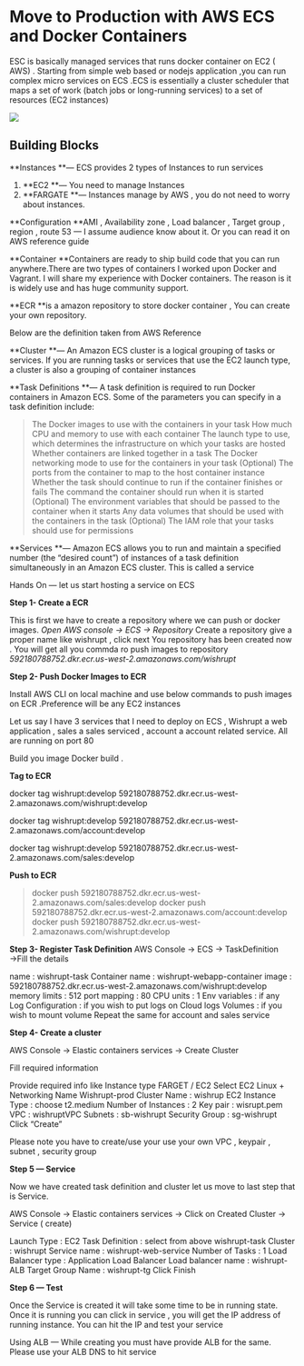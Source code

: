 
# Move to Production with AWS ECS and Docker Containers

ESC is basically managed services that runs docker container on EC2 ( AWS) . Starting from simple web based or nodejs application ,you can run complex micro services on ECS .ECS is essentially a cluster scheduler that maps a set of work (batch jobs or long-running services) to a set of resources (EC2 instances)

![](https://cdn-images-1.medium.com/max/2732/1*jQjwTucibIX91zgagBhXcw.png)

## Building Blocks

**Instances **— ECS provides 2 types of Instances to run services
1. **EC2 **— You need to manage Instances 
2. **FARGATE **— Instances manage by AWS , you do not need to worry about instances.

**Configuration **AMI , Availability zone , Load balancer , Target group , region , route 53 — I assume audience know about it. Or you can read it on AWS reference guide

**Container **Containers are ready to ship build code that you can run anywhere.There are two types of containers I worked upon Docker and Vagrant. I will share my experience with Docker containers. The reason is it is widely use and has huge community support.

**ECR **is a amazon repository to store docker container , You can create your own repository.

Below are the definition taken from AWS Reference

**Cluster **— An Amazon ECS cluster is a logical grouping of tasks or services. If you are running tasks or services that use the EC2 launch type, a cluster is also a grouping of container instances

**Task Definitions **— A task definition is required to run Docker containers in Amazon ECS. Some of the parameters you can specify in a task definition include:
> The Docker images to use with the containers in your task
How much CPU and memory to use with each container
The launch type to use, which determines the infrastructure on which your tasks are hosted
Whether containers are linked together in a task
The Docker networking mode to use for the containers in your task
(Optional) The ports from the container to map to the host container instance
Whether the task should continue to run if the container finishes or fails
The command the container should run when it is started
(Optional) The environment variables that should be passed to the container when it starts
Any data volumes that should be used with the containers in the task
(Optional) The IAM role that your tasks should use for permissions

**Services **— Amazon ECS allows you to run and maintain a specified number (the “desired count”) of instances of a task definition simultaneously in an Amazon ECS cluster. This is called a service

Hands On — let us start hosting a service on ECS

**Step 1- Create a ECR**

This is first we have to create a repository where we can push or docker images.
*Open AWS console → ECS → Repository*
Create a repository give a proper name like wishrupt , click next
You repository has been created now . You will get all you commda ro push images to repository
*592180788752.dkr.ecr.us-west-2.amazonaws.com/wishrupt*

**Step 2- Push Docker Images to ECR**

Install AWS CLI on local machine and use below commands to push images on ECR .Preference will be any EC2 instances

Let us say I have 3 services that I need to deploy on ECS , Wishrupt a web application , sales a sales serviced , account a account related service. All are running on port 80

Build you image Docker build .

**Tag to ECR**

docker tag wishrupt:develop 592180788752.dkr.ecr.us-west-2.amazonaws.com/wishrupt:develop

docker tag wishrupt:develop 592180788752.dkr.ecr.us-west-2.amazonaws.com/account:develop

docker tag wishrupt:develop 592180788752.dkr.ecr.us-west-2.amazonaws.com/sales:develop

**Push to ECR**
> docker push 592180788752.dkr.ecr.us-west-2.amazonaws.com/sales:develop
> docker push 592180788752.dkr.ecr.us-west-2.amazonaws.com/account:develop
> docker push 592180788752.dkr.ecr.us-west-2.amazonaws.com/wishrupt:develop

**Step 3- Register Task Definition**
AWS Console → ECS → TaskDefinition →Fill the details

name : wishrupt-task 
Container name : wishrupt-webapp-container
image : 592180788752.dkr.ecr.us-west-2.amazonaws.com/wishrupt:develop
memory limits : 512
port mapping : 80
CPU units : 1
Env variables : if any
Log Configuration : if you wish to put logs on Cloud logs
Volumes : if you wish to mount volume
Repeat the same for account and sales service

**Step 4- Create a cluster**

AWS Console → Elastic containers services → Create Cluster

Fill required information

Provide required info like 
Instance type 
FARGET / EC2
Select EC2 Linux + Networking
Name 
Wishrupt-prod
Cluster Name : wishrup
EC2 Instance Type : choose t2.medium
Number of Instances : 2
Key pair : wisrupt.pem
VPC : wishruptVPC
Subnets : sb-wishrupt
Security Group : sg-wishrupt
Click “Create”

Please note you have to create/use your use your own VPC , keypair , subnet , security group

**Step 5 — Service**

Now we have created task definition and cluster let us move to last step that is Service.

AWS Console → Elastic containers services → Click on Created Cluster → Service ( create)

Launch Type : EC2
Task Definition : select from above wishrupt-task 
Cluster : wishrupt
Service name : wishrupt-web-service
Number of Tasks : 1
Load Balancer type : Application Load Balancer
Load balancer name : wishrupt-ALB
Target Group Name : wishrupt-tg
Click Finish

**Step 6 — Test**

Once the Service is created it will take some time to be in running state. Once it is running you can click in service , you will get the IP address of running instance. You can hit the IP and test your service

Using ALB — While creating you must have provide ALB for the same. Please use your ALB DNS to hit service
